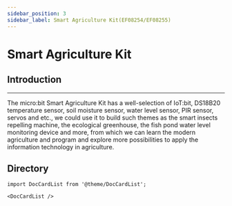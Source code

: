 ```yaml
---
sidebar_position: 3
sidebar_label: Smart Agriculture Kit(EF08254/EF08255)
---
```


# Smart Agriculture Kit


##  Introduction
---

The micro:bit Smart Agriculture Kit has a well-selection of IoT:bit, DS18B20 temperature sensor, soil moisture sensor, water level sensor, PIR sensor, servos and etc., we could use it to build such themes as the smart insects repelling machine, the ecological greenhouse, the fish pond water level monitoring device and more, from which we can learn the modern agriculture and program and explore more possibilities to apply the information technology in agriculture.

##  Directory

```mdx-code-block
import DocCardList from '@theme/DocCardList';

<DocCardList />
```
